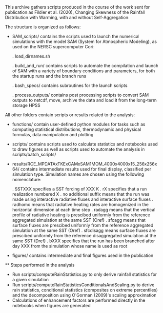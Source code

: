 
This archive gathers scripts produced in the course of the work sent for publication 
as Fildier et al. (2020), Changing Skewness of the Rainfall Distribution with Warming, 
with and without Self-Aggregation


The structure is organized as follows:

- SAM_scripts/ contains the scripts used to launch the numerical simulations with 
the model SAM (System for Atmospheric Modeling), as used on the NERSC supercomputer 
Cori:
  
  . load_dirnames.sh 

  . build_and_run/ contains scripts to automate the compilation and launch of SAM
  with a variety of boundary conditions and parameters, for both the startup runs 
  and the branch runs
  
  . bash_specs/ contains subroutines for the launch scripts
  
  . process_outputs/ contains post processing scripts to convert SAM outputs to netcdf,
  move, archive the data and load it from the long-term storage HPSS


All other folders contain scripts or results related to the analysis:

- functions/ contain user-defined python modules for tasks such as computing statistical 
  distributions, thermodynamic and physical formulas, data manipulation and plotting

- scripts/ contains scripts used to calculate statistics and notebooks used to draw figures as well as scripts used to automate the analysis in scripts/batch_scripts/

- results/RCE_MPDATAxTKExCAMxSAM1MOM_4000x4000x15_256x256x64/ contains intermediate
results used for final display, classified per simulation type. Simulation names 
are chosen using the following nomenclature: 
  
  . SSTXXX specifies a SST forcing of XXX K
  . rX specifies that a run realization numbered X
  . no additional suffix means that the run was made using interactive radiative
   fluxes and interactive surface fluxes
  . radhomo means that radiative heating rates are homogenized in the horizontal
  dimension at each time step
  . radagg means that the vertical profile of radiative heating is prescibed uniformly
  from the reference aggregated simulation at the same SST (Oref)
  . sfcagg means that surface fluxes are prescibed uniformly from the reference
  aggregated simulation at the same SST (Oref)
  . sfcdisagg means surface fluxes are prescibed uniformly from the reference
  disaggregated simulation at the same SST (Dref)
  . bXXX specifies that the run has been branched after day XXX from the simulation
  whose name is used as root 

- figures/ contains intermediate and final figures used in the publication

** Steps performed in the analysis

- Run scripts/computeRainStatistics.py to only derive rainfall statistics for a given simulation
- Run scripts/computeRainStatisticsConditionalsAndScaling.py to derive rain statistics, conditional statistics (composites on extreme percentiles) and the decomposition using O'Gorman (2009)'s scaling approximation
- Calculations of enhancement factors are performed directly in the notebooks when figures are generated
